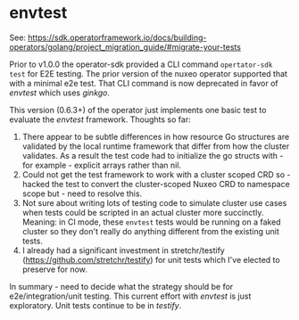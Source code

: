 # envtest

See: https://sdk.operatorframework.io/docs/building-operators/golang/project_migration_guide/#migrate-your-tests

Prior to v1.0.0 the operator-sdk provided a CLI command `opertator-sdk test` for E2E testing. The prior version of the nuxeo operator supported that with a minimal e2e test. That CLI command is now deprecated in favor of *envtest* which uses *ginkgo*.

This version (0.6.3+) of the operator just implements one basic test to evaluate the *envtest* framework. Thoughts so far:

1. There appear to be subtle differences in how resource Go structures are validated by the local runtime framework that differ from how the cluster validates. As a result the test code had to initialize the go structs with - for example - explicit arrays rather than nil.
2. Could not get the test framework to work with a cluster scoped CRD so - hacked the test to convert the cluster-scoped Nuxeo CRD to namespace scope but - need to resolve this.
3. Not sure about writing lots of testing code to simulate cluster use cases when tests could be scripted in an actual cluster more succinctly. Meaning: in CI mode, these `envtest` tests would be running on a faked cluster so they don't really do anything different from the existing unit tests.
4. I already had a significant investment in stretchr/testify (https://github.com/stretchr/testify) for unit tests which I've elected to preserve for now.

In summary - need to decide what the strategy should be for e2e/integration/unit testing. This current effort with *envtest* is just exploratory. Unit tests continue to be in *testify*.